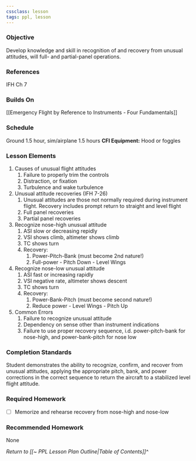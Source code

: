 ```yaml
---
cssclass: lesson
tags: ppl, lesson
---
```

### Objective
Develop knowledge and skill in recognition of and recovery from unusual attitudes, will full- and partial-panel operations.

### References
IFH Ch 7

### Builds On
[[Emergency Flight by Reference to Instruments - Four Fundamentals]]

### Schedule
Ground 1.5 hour, sim/airplane 1.5 hours
**CFI Equipment:** Hood or foggles

### Lesson Elements
1. Causes of unusual flight attitudes
	1. Failure to properly trim the controls
	2. Distraction, or fixation
	3. Turbulence and wake turbulence
2. Unusual attitude recoveries (IFH 7-26)
	1. Unusual attitudes are those not normally required during instrument flight. Recovery includes prompt return to straight and level flight
	2. Full panel recoveries
	3. Partial panel recoveries
3. Recognize nose-high unusual attitude
	1. ASI slow or decreasing repidly
	2. VSI shows climb, altimeter shows climb
	3. TC shows turn
	4. Recovery:
		1. Power-Pitch-Bank (must become 2nd nature!)
		2. Full-power - Pitch Down - Level Wings
4. Recognize nose-low unusual attitude
	1. ASI fast or increasing rapidly
	2. VSI negative rate, altimeter shows descent
	3. TC shows turn
	4. Recovery:
		1. Power-Bank-Pitch (must become second nature!)
		2. Reduce power - Level Wings - Pitch Up
5. Common Errors
	1. Failure to recognize unusual attitude
	2. Dependency on sense other than instrument indications
	3. Failure to use proper recovery sequence, i.d. power-pitch-bank for nose-high, and power-bank-pitch for nose low

### Completion Standards
Student demonstrates the ability to recognize, confirm, and recover from unusual attitudes, applying the appropriate pitch, bank, and power corrections in the correct sequence to return the aircraft to a stabilized level flight attitude.

### Required Homework
 
- [ ] Memorize and rehearse recovery from nose-high and nose-low

### Recommended Homework
None

*Return to [[~ PPL Lesson Plan Outline|Table of Contents]]^*